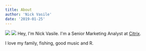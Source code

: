 ```yaml
---
title: About
author: 'Nick Vasile'
date: '2019-01-25'
---
```

![](/images/tuna_cropped.jpg)
![](images/logo.png)
Hey, I'm Nick Vasile. I'm a Senior Marketing Analyst at [Citrix](http://www.citrix.com).

I love my family, fishing, good music and R.
